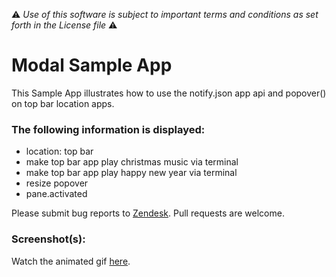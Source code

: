 :warning: *Use of this software is subject to important terms and conditions as set forth in the License file* :warning:

# Modal Sample App

This Sample App illustrates how to use the notify.json app api and popover() on top bar location apps.

### The following information is displayed:

* location: top bar
* make top bar app play christmas music via terminal
* make top bar app play happy new year via terminal
* resize popover
* pane.activated

Please submit bug reports to [Zendesk](https://support.zendesk.com/requests/new). Pull requests are welcome.

### Screenshot(s):
Watch the animated gif [here](http://cl.ly/image/1o2u0q3f2M3R).